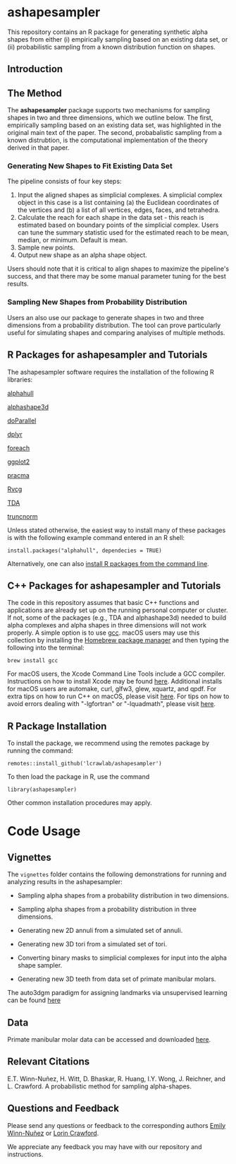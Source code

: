 # ashapesampler

This repository contains an R package for generating synthetic alpha shapes from either (i) empirically sampling based on an existing data set, or (ii) probabilistic sampling from a known distribution function on shapes.

## Introduction

## The Method

The **ashapesampler** package supports two mechanisms for sampling shapes in two and three dimensions, which we outline below. The first, empirically sampling based on an existing data set, was highlighted in the original main text of the paper. The second, probabalistic sampling from a known distrubtion, is the computational implementation of the theory derived in that paper.  

### Generating New Shapes to Fit Existing Data Set

The pipeline consists of four key steps:
1. Input the aligned shapes as simplicial complexes. A simplicial complex object in this case is a list containing (a) the Euclidean coordinates of the vertices and (b) a list of all vertices, edges, faces, and tetrahedra.
2. Calculate the reach for each shape in the data set - this reach is estimated based on boundary points of the simplicial complex. Users can tune the summary statistic used for the estimated reach to be mean, median, or minimum. Default is mean.
3. Sample new points.
4. Output new shape as an alpha shape object.

Users should note that it is critical to align shapes to maximize the pipeline's success, and that there may be some manual parameter tuning for the best results. 

### Sampling New Shapes from Probability Distribution

Users an also use our package to generate shapes in two and three dimensions from a probability distribution. The tool can prove particularly useful for simulating shapes and comparing analyises of multiple methods.

## R Packages for ashapesampler and Tutorials

The ashapesampler software requires the installation of the following R libraries:

[alphahull](https://cran.r-project.org/web/packages/alphahull/index.html)

[alphashape3d](https://cran.r-project.org/web/packages/alphashape3d/index.html)

[doParallel](https://cran.r-project.org/web/packages/doParallel/index.html)

[dplyr](https://cran.r-project.org/web/packages/dplyr/index.html)

[foreach](https://cran.r-project.org/web/packages/foreach/index.html)

[ggplot2](https://cran.r-project.org/web/packages/ggplot2/index.html)

[pracma](https://cran.r-project.org/web/packages/pracma/index.html)

[Rvcg](https://cran.r-project.org/web/packages/Rvcg/index.html)

[TDA](https://cran.r-project.org/web/packages/TDA/index.html)

[truncnorm](https://cran.r-project.org/web/packages/truncnorm/index.html)

Unless stated otherwise, the easiest way to install many of these packages is with the following example command entered in an R shell:

    install.packages("alphahull", dependecies = TRUE)

Alternatively, one can also [install R packages from the command line](http://cran.r-project.org/doc/manuals/r-release/R-admin.html#Installing-packages).

## C++ Packages for ashapesampler and Tutorials

The code in this repository assumes that basic C++ functions and applications are already set up on the running personal computer or cluster. If not, some of the packages (e.g., TDA and alphashape3d) needed to build alpha complexes and alpha shapes in three dimensions will not work properly. A simple option is to use [gcc](https://gcc.gnu.org/). macOS users may use this collection by installing the [Homebrew package manager](http://brew.sh/index.html) and then typing the following into the terminal:

    brew install gcc

For macOS users, the Xcode Command Line Tools include a GCC compiler. Instructions on how to install Xcode may be found [here](http://railsapps.github.io/xcode-command-line-tools.html). Additional installs for macOS users are automake, curl, glfw3, glew, xquartz, and qpdf. For extra tips on how to run C++ on macOS, please visit [here](http://seananderson.ca/2013/11/18/rcpp-mavericks.html). For tips on how to avoid errors dealing with "-lgfortran" or "-lquadmath", please visit [here](http://thecoatlessprofessor.com/programming/rcpp-rcpparmadillo-and-os-x-mavericks-lgfortran-and-lquadmath-error/).

## R Package Installation

To install the package, we recommend using the remotes package by running the command:

	remotes::install_github('lcrawlab/ashapesampler')

To then load the package in R, use the command

	library(ashapesampler)

Other common installation procedures may apply.

# Code Usage

## Vignettes

The `vignettes` folder contains the following demonstrations for running and analyzing results in the ashapesampler: 

* Sampling alpha shapes from a probability distribution in two dimensions.
* Sampling alpha shapes from a probability distribution in three dimensions.
* Generating new 2D annuli from a simulated set of annuli.

* Generating new 3D tori from a simulated set of tori.

* Converting binary masks to simplicial complexes for input into the alpha shape sampler.

* Generating new 3D teeth from data set of primate manibular molars.

  
The auto3dgm paradigm for assigning landmarks via unsupervised learning can be found [here](https://toothandclaw.github.io/)

## Data 

Primate manibular molar data can be accessed and downloaded [here](https://dataverse.harvard.edu/dataset.xhtml?persistentId=doi:10.7910/DVN/K9A0EG&faces-redirect=true).

## Relevant Citations

E.T. Winn-Nuñez, H. Witt, D. Bhaskar, R. Huang, I.Y. Wong, J. Reichner, and L. Crawford. A probabilistic method for sampling alpha-shapes.

## Questions and Feedback

Please send any questions or feedback to the corresponding authors [Emily Winn-Nuñez](mailto:emily_winn-nunez@brown.edu) or [Lorin Crawford](mailto:lcrawford@microsoft.com).

We appreciate any feedback you may have with our repository and instructions.
